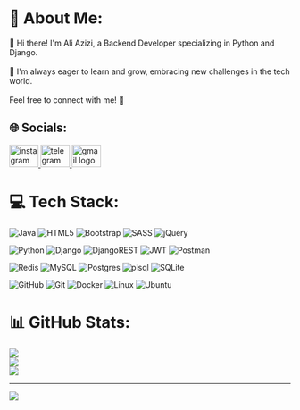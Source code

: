 # 💫 About Me:
👋 Hi there! I'm Ali Azizi, a Backend Developer specializing in Python and Django. <br><br>🌱 I'm always eager to learn and grow, embracing new challenges in the tech world. <br><br>Feel free to connect with me! 🤝


## 🌐 Socials:
<div align="left">
  <a href="https://instagram.com/ialiazizii" target="_blank">
    <img src="https://raw.githubusercontent.com/maurodesouza/profile-readme-generator/master/src/assets/icons/social/instagram/default.svg" width="52" height="40" alt="instagram logo"  />
  </a>
  <a href="https://t.me/ZEERO_BeatMaker" target="_blank">
    <img src="https://raw.githubusercontent.com/maurodesouza/profile-readme-generator/master/src/assets/icons/social/telegram/default.svg" width="52" height="40" alt="telegram logo"  />
  </a>
  <a href="devaliazizi@gmail.com" target="_blank">
    <img src="https://raw.githubusercontent.com/maurodesouza/profile-readme-generator/master/src/assets/icons/social/gmail/default.svg" width="52" height="40" alt="gmail logo"  />
  </a>
</div>

# 💻 Tech Stack:
![Java](https://img.shields.io/badge/java-%23ED8B00.svg?style=for-the-badge&logo=openjdk&logoColor=white) ![HTML5](https://img.shields.io/badge/html5-%23E34F26.svg?style=for-the-badge&logo=html5&logoColor=white) ![Bootstrap](https://img.shields.io/badge/bootstrap-%238511FA.svg?style=for-the-badge&logo=bootstrap&logoColor=white) ![SASS](https://img.shields.io/badge/SASS-hotpink.svg?style=for-the-badge&logo=SASS&logoColor=white) ![jQuery](https://img.shields.io/badge/jquery-%230769AD.svg?style=for-the-badge&logo=jquery&logoColor=white)

![Python](https://img.shields.io/badge/python-3670A0?style=for-the-badge&logo=python&logoColor=ffdd54) ![Django](https://img.shields.io/badge/django-%23092E20.svg?style=for-the-badge&logo=django&logoColor=white) ![DjangoREST](https://img.shields.io/badge/DJANGO-REST-ff1709?style=for-the-badge&logo=django&logoColor=white&color=ff1709&labelColor=gray) ![JWT](https://img.shields.io/badge/JWT-000000?style=for-the-badge&logo=JSON%20web%20tokens&logoColor=white) ![Postman](https://img.shields.io/badge/Postman-FF6C37?style=for-the-badge&logo=postman&logoColor=white)

![Redis](https://img.shields.io/badge/redis-%23DD0031.svg?style=for-the-badge&logo=redis&logoColor=white) ![MySQL](https://img.shields.io/badge/mysql-4479A1.svg?style=for-the-badge&logo=mysql&logoColor=white) ![Postgres](https://img.shields.io/badge/postgres-%23316192.svg?style=for-the-badge&logo=postgresql&logoColor=white) ![plsql](https://img.shields.io/badge/PLSQL-F80000?style=for-the-badge&logo=oracle&logoColor=black) ![SQLite](https://img.shields.io/badge/sqlite-%2307405e.svg?style=for-the-badge&logo=sqlite&logoColor=white)

![GitHub](https://img.shields.io/badge/github-%23121011.svg?style=for-the-badge&logo=github&logoColor=white) ![Git](https://img.shields.io/badge/git-%23F05033.svg?style=for-the-badge&logo=git&logoColor=white) ![Docker](https://img.shields.io/badge/Docker-2CA5E0?style=for-the-badge&logo=docker&logoColor=white) ![Linux](https://img.shields.io/badge/Linux-FCC624?style=for-the-badge&logo=linux&logoColor=black) ![Ubuntu](https://img.shields.io/badge/Ubuntu-E95420?style=for-the-badge&logo=ubuntu&logoColor=white)
# 📊 GitHub Stats:
![](https://github-readme-stats.vercel.app/api?username=aliazizi-code&theme=dark&hide_border=false&include_all_commits=true&count_private=false)<br/>
![](https://github-readme-streak-stats.herokuapp.com/?user=aliazizi-code&theme=dark&hide_border=false)<br/>
![](https://github-readme-stats.vercel.app/api/top-langs/?username=aliazizi-code&theme=dark&hide_border=false&include_all_commits=true&count_private=false&layout=compact)

---
[![](https://visitcount.itsvg.in/api?id=aliazizi-code&icon=0&color=0)](https://visitcount.itsvg.in)

<!-- Proudly created with GPRM ( https://gprm.itsvg.in ) -->

